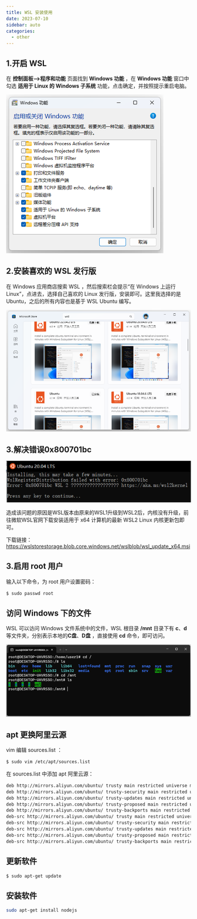 ```yaml
---
title: WSL 安装使用
date: 2023-07-10
sidebar: auto
categories:
  - other
---
```


## 1.开启 WSL

在 **控制面板-->程序和功能** 页面找到 **Windows 功能** ，在 **Windows 功能** 窗口中勾选 **适用于 Linux 的 Windows 子系统** 功能，点击确定，并按照提示重启电脑。

![image-20230710135127419](./assets/image-20230710135127419.png)

## **2.安装喜欢的 WSL 发行版**

在 Windows 应用商店搜索 WSL ，然后搜索栏会提示“在 Windows 上运行 Linux”，点进去，选择自己喜欢的 Linux 发行版，安装即可。这里我选择的是 Ubuntu，之后的所有内容也是基于 WSL Ubuntu 编写。

![image-20230710135510761](./assets/image-20230710135510761.png)

## 3.解决错误0x800701bc

![在这里插入图片描述](./assets/20201116224931763.png)

造成该问题的原因是WSL版本由原来的WSL1升级到WSL2后，内核没有升级，前往微软WSL官网下载安装适用于 x64 计算机的最新 WSL2 Linux 内核更新包即可。

下载链接：https://wslstorestorage.blob.core.windows.net/wslblob/wsl_update_x64.msi

## 3.启用 root 用户

输入以下命令，为 root 用户设置密码：

```bash
$ sudo passwd root
```

## 访问 Windows 下的文件

WSL 可以访问 Windows 文件系统中的文件，WSL 根目录 **/mnt** 目录下有 **c**、**d** 等文件夹，分别表示本地的**C盘**、**D盘** ，直接使用 **cd** 命令，即可访问。

![image-20230710140014322](./assets/image-20230710140014322.png)

## apt 更换阿里云源

vim 编辑 sources.list ：

```sh
$ sudo vim /etc/apt/sources.list 
```

在 sources.list 中添加 apt 阿里云源：

```sh
deb http://mirrors.aliyun.com/ubuntu/ trusty main restricted universe multiverse
deb http://mirrors.aliyun.com/ubuntu/ trusty-security main restricted universe multiverse
deb http://mirrors.aliyun.com/ubuntu/ trusty-updates main restricted universe multiverse
deb http://mirrors.aliyun.com/ubuntu/ trusty-proposed main restricted universe multiverse
deb http://mirrors.aliyun.com/ubuntu/ trusty-backports main restricted universe multiverse
deb-src http://mirrors.aliyun.com/ubuntu/ trusty main restricted universe multiverse
deb-src http://mirrors.aliyun.com/ubuntu/ trusty-security main restricted universe multiverse
deb-src http://mirrors.aliyun.com/ubuntu/ trusty-updates main restricted universe multiverse
deb-src http://mirrors.aliyun.com/ubuntu/ trusty-proposed main restricted universe multiverse
deb-src http://mirrors.aliyun.com/ubuntu/ trusty-backports main restricted universe multiverse
```

## 更新软件

```sh
$ sudo apt-get update
```

## 安装软件

```sh
sudo apt-get install nodejs
```













